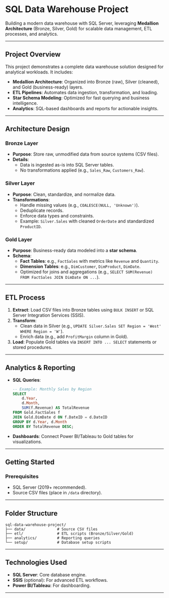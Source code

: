 # SQL Data Warehouse Project  
Building a modern data warehouse with SQL Server, leveraging **Medallion Architecture** (Bronze, Silver, Gold) for scalable data management, ETL processes, and analytics.

---

## Project Overview  
This project demonstrates a complete data warehouse solution designed for analytical workloads. It includes:  
- **Medallion Architecture**: Organized into Bronze (raw), Silver (cleaned), and Gold (business-ready) layers.  
- **ETL Pipelines**: Automates data ingestion, transformation, and loading.  
- **Star Schema Modeling**: Optimized for fast querying and business intelligence.  
- **Analytics**: SQL-based dashboards and reports for actionable insights.  

---

## Architecture Design  
### **Bronze Layer**  
- **Purpose**: Store raw, unmodified data from source systems (CSV files).  
- **Details**:  
  - Data is ingested as-is into SQL Server tables.  
  - No transformations applied (e.g., `Sales_Raw`, `Customers_Raw`).  

### **Silver Layer**  
- **Purpose**: Clean, standardize, and normalize data.  
- **Transformations**:  
  - Handle missing values (e.g., `COALESCE(NULL, 'Unknown')`).  
  - Deduplicate records.  
  - Enforce data types and constraints.  
  - Example: `Silver.Sales` with cleaned `OrderDate` and standardized `ProductID`.  

### **Gold Layer**  
- **Purpose**: Business-ready data modeled into a **star schema**.  
- **Schema**:  
  - **Fact Tables**: e.g., `FactSales` with metrics like `Revenue` and `Quantity`.  
  - **Dimension Tables**: e.g., `DimCustomer`, `DimProduct`, `DimDate`.  
  - Optimized for joins and aggregations (e.g., `SELECT SUM(Revenue) FROM FactSales JOIN DimDate ON ...`).  

---

## ETL Process  
1. **Extract**: Load CSV files into Bronze tables using `BULK INSERT` or SQL Server Integration Services (SSIS).  
2. **Transform**:  
   - Clean data in Silver (e.g., `UPDATE Silver.Sales SET Region = 'West' WHERE Region = 'W'`).  
   - Enrich data (e.g., add `ProfitMargin` column in Gold).  
3. **Load**: Populate Gold tables via `INSERT INTO ... SELECT` statements or stored procedures.  

---

## Analytics & Reporting  
- **SQL Queries**:  
  ```sql
  -- Example: Monthly Sales by Region
  SELECT 
      d.Year, 
      d.Month, 
      SUM(f.Revenue) AS TotalRevenue
  FROM Gold.FactSales f
  JOIN Gold.DimDate d ON f.DateID = d.DateID
  GROUP BY d.Year, d.Month
  ORDER BY TotalRevenue DESC;
  ```
- **Dashboards**: Connect Power BI/Tableau to Gold tables for visualizations.  

---

## Getting Started  
### Prerequisites  
- SQL Server (2019+ recommended).  
- Source CSV files (place in `/data` directory).  

---

## Folder Structure  
```
sql-data-warehouse-project/
├── data/              # Source CSV files
├── etl/               # ETL scripts (Bronze/Silver/Gold)
├── analytics/         # Reporting queries
└── setup/             # Database setup scripts
```

---

## Technologies Used  
- **SQL Server**: Core database engine.  
- **SSIS** (optional): For advanced ETL workflows.  
- **Power BI/Tableau**: For dashboarding.  

---
